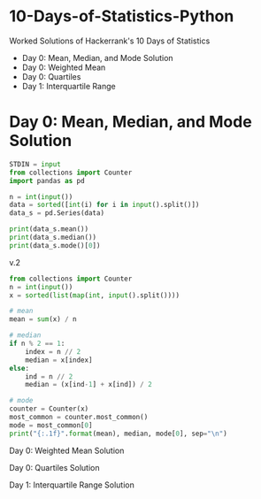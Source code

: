 # 10-Days-of-Statistics-Python
Worked Solutions of Hackerrank's 10 Days of Statistics
- Day 0: Mean, Median, and Mode Solution
- Day 0: Weighted Mean
- Day 0: Quartiles
- Day 1: Interquartile Range

# Day 0: Mean, Median, and Mode Solution
```python
STDIN = input 
from collections import Counter
import pandas as pd 

n = int(input())
data = sorted([int(i) for i in input().split()]) 
data_s = pd.Series(data)

print(data_s.mean())
print(data_s.median())
print(data_s.mode()[0])
```
v.2
```python
from collections import Counter
n = int(input())
x = sorted(list(map(int, input().split())))

# mean
mean = sum(x) / n

# median
if n % 2 == 1:
    index = n // 2
    median = x[index]
else:
    ind = n // 2
    median = (x[ind-1] + x[ind]) / 2

# mode
counter = Counter(x)
most_common = counter.most_common()
mode = most_common[0]
print("{:.1f}".format(mean), median, mode[0], sep="\n")
```
Day 0: Weighted Mean
Solution

Day 0: Quartiles
Solution

Day 1: Interquartile Range
Solution
